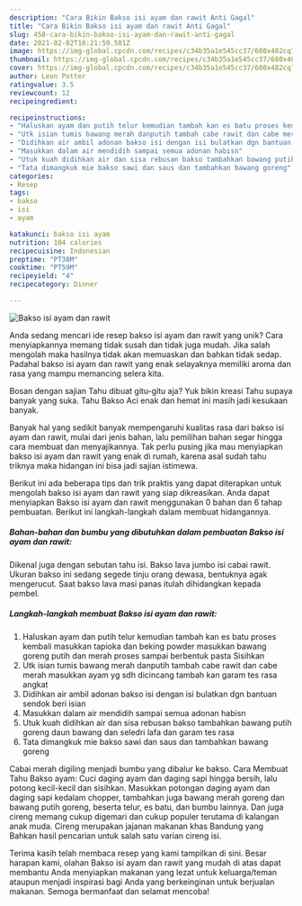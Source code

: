 ```yaml
---
description: "Cara Bikin Bakso isi ayam dan rawit Anti Gagal"
title: "Cara Bikin Bakso isi ayam dan rawit Anti Gagal"
slug: 458-cara-bikin-bakso-isi-ayam-dan-rawit-anti-gagal
date: 2021-02-02T16:21:59.581Z
image: https://img-global.cpcdn.com/recipes/c34b35a1e545cc37/680x482cq70/bakso-isi-ayam-dan-rawit-foto-resep-utama.jpg
thumbnail: https://img-global.cpcdn.com/recipes/c34b35a1e545cc37/680x482cq70/bakso-isi-ayam-dan-rawit-foto-resep-utama.jpg
cover: https://img-global.cpcdn.com/recipes/c34b35a1e545cc37/680x482cq70/bakso-isi-ayam-dan-rawit-foto-resep-utama.jpg
author: Leon Potter
ratingvalue: 3.5
reviewcount: 12
recipeingredient:

recipeinstructions:
- "Haluskan ayam dan putih telur kemudian tambah kan es batu proses kembali masukkan tapioka dan beking powder masukkan bawang goreng putih dan merah proses sampai berbentuk pasta Sisihkan"
- "Utk isian tumis bawang merah danputih tambah cabe rawit dan cabe merah masukkan ayam yg sdh dicincang tambah kan garam tes rasa angkat"
- "Didihkan air ambil adonan bakso isi dengan isi bulatkan dgn bantuan sendok beri isian"
- "Masukkan dalam air mendidih sampai semua adonan habisn"
- "Utuk kuah didihkan air dan sisa rebusan bakso tambahkan bawang putih goreng daun bawang dan seledri lafa dan garam tes rasa"
- "Tata dimangkuk mie bakso sawi dan saus dan tambahkan bawang goreng"
categories:
- Resep
tags:
- bakso
- isi
- ayam

katakunci: bakso isi ayam 
nutrition: 104 calories
recipecuisine: Indonesian
preptime: "PT38M"
cooktime: "PT59M"
recipeyield: "4"
recipecategory: Dinner

---
```



![Bakso isi ayam dan rawit](https://img-global.cpcdn.com/recipes/c34b35a1e545cc37/680x482cq70/bakso-isi-ayam-dan-rawit-foto-resep-utama.jpg)

Anda sedang mencari ide resep bakso isi ayam dan rawit yang unik? Cara menyiapkannya memang tidak susah dan tidak juga mudah. Jika salah mengolah maka hasilnya tidak akan memuaskan dan bahkan tidak sedap. Padahal bakso isi ayam dan rawit yang enak selayaknya memiliki aroma dan rasa yang mampu memancing selera kita.

Bosan dengan sajian Tahu dibuat gitu-gitu aja? Yuk bikin kreasi Tahu supaya banyak yang suka. Tahu Bakso Aci enak dan hemat ini masih jadi kesukaan banyak.

Banyak hal yang sedikit banyak mempengaruhi kualitas rasa dari bakso isi ayam dan rawit, mulai dari jenis bahan, lalu pemilihan bahan segar hingga cara membuat dan menyajikannya. Tak perlu pusing jika mau menyiapkan bakso isi ayam dan rawit yang enak di rumah, karena asal sudah tahu triknya maka hidangan ini bisa jadi sajian istimewa.


Berikut ini ada beberapa tips dan trik praktis yang dapat diterapkan untuk mengolah bakso isi ayam dan rawit yang siap dikreasikan. Anda dapat menyiapkan Bakso isi ayam dan rawit menggunakan 0 bahan dan 6 tahap pembuatan. Berikut ini langkah-langkah dalam membuat hidangannya.

<!--inarticleads1-->

##### Bahan-bahan dan bumbu yang dibutuhkan dalam pembuatan Bakso isi ayam dan rawit:



Dikenal juga dengan sebutan tahu isi. Bakso lava jumbo isi cabai rawit. Ukuran bakso ini sedang segede tinju orang dewasa, bentuknya agak mengerucut. Saat bakso lava masi panas itulah dihidangkan kepada pembel. 

<!--inarticleads2-->

##### Langkah-langkah membuat Bakso isi ayam dan rawit:

1. Haluskan ayam dan putih telur kemudian tambah kan es batu proses kembali masukkan tapioka dan beking powder masukkan bawang goreng putih dan merah proses sampai berbentuk pasta Sisihkan
1. Utk isian tumis bawang merah danputih tambah cabe rawit dan cabe merah masukkan ayam yg sdh dicincang tambah kan garam tes rasa angkat
1. Didihkan air ambil adonan bakso isi dengan isi bulatkan dgn bantuan sendok beri isian
1. Masukkan dalam air mendidih sampai semua adonan habisn
1. Utuk kuah didihkan air dan sisa rebusan bakso tambahkan bawang putih goreng daun bawang dan seledri lafa dan garam tes rasa
1. Tata dimangkuk mie bakso sawi dan saus dan tambahkan bawang goreng


Cabai merah digiling menjadi bumbu yang dibalur ke bakso. Cara Membuat Tahu Bakso ayam: Cuci daging ayam dan daging sapi hingga bersih, lalu potong kecil-kecil dan sisihkan. Masukkan potongan daging ayam dan daging sapi kedalam chopper, tambahkan juga bawang merah goreng dan bawang putih goreng, beserta telur, es batu, dan bumbu lainnya. Dan juga cireng memang cukup digemari dan cukup populer terutama di kalangan anak muda. Cireng merupakan jajanan makanan khas Bandung yang Bahkan hasil pencarian untuk salah satu varian cireng isi. 

Terima kasih telah membaca resep yang kami tampilkan di sini. Besar harapan kami, olahan Bakso isi ayam dan rawit yang mudah di atas dapat membantu Anda menyiapkan makanan yang lezat untuk keluarga/teman ataupun menjadi inspirasi bagi Anda yang berkeinginan untuk berjualan makanan. Semoga bermanfaat dan selamat mencoba!
